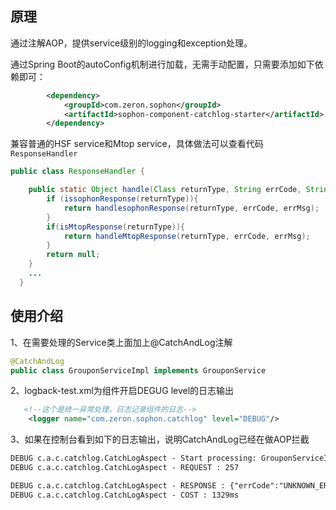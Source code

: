## 原理
通过注解AOP，提供service级别的logging和exception处理。

通过Spring Boot的autoConfig机制进行加载，无需手动配置，只需要添加如下依赖即可：
```xml
        <dependency>
            <groupId>com.zeron.sophon</groupId>
            <artifactId>sophon-component-catchlog-starter</artifactId>
        </dependency>
```

兼容普通的HSF service和Mtop service，具体做法可以查看代码`ResponseHandler`
```java
public class ResponseHandler {

    public static Object handle(Class returnType, String errCode, String errMsg){
        if (issophonResponse(returnType)){
            return handlesophonResponse(returnType, errCode, errMsg);
        }
        if(isMtopResponse(returnType)){
            return handleMtopResponse(returnType, errCode, errMsg);
        }
        return null;
    }
    ...
  }

```


## 使用介绍
1、在需要处理的Service类上面加上@CatchAndLog注解
```java
@CatchAndLog
public class GrouponServiceImpl implements GrouponService 
```

2、logback-test.xml为组件开启DEGUG level的日志输出
```xml
   <!--这个是统一异常处理，日志记录组件的日志-->
    <logger name="com.zeron.sophon.catchlog" level="DEBUG"/>
```

3、如果在控制台看到如下的日志输出，说明CatchAndLog已经在做AOP拦截
```xml
DEBUG c.a.c.catchlog.CatchLogAspect - Start processing: GrouponServiceImpl.queryGrouponItemDetail(..)
DEBUG c.a.c.catchlog.CatchLogAspect - REQUEST : 257

DEBUG c.a.c.catchlog.CatchLogAspect - RESPONSE : {"errCode":"UNKNOWN_ERROR"...}
DEBUG c.a.c.catchlog.CatchLogAspect - COST : 1329ms
```

